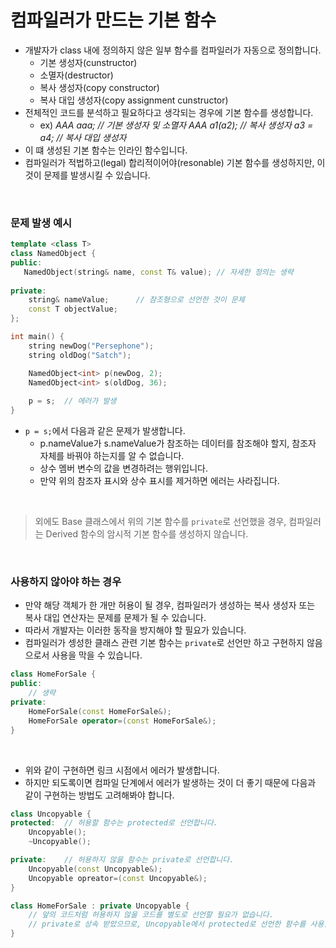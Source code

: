 # 컴파일러가 만드는 기본 함수

* 개발자가 class 내에 정의하지 않은 일부 함수를 컴파일러가 자동으로 정의합니다.
  * 기본 생성자(cunstructor)
  * 소멸자(destructor)
  * 복사 생성자(copy constructor)
  * 복사 대입 생성자(copy assignment cunstructor)
* 전체적인 코드를 분석하고 필요하다고 생각되는 경우에 기본 함수를 생성합니다.
  * ex)   *AAA aaa; 		// 기본 생성자 및 소멸자*
    		*AAA a1(a2); 	// 복사 생성자*
      		*a3 = a4; 		 // 복사 대입 생성자*
* 이 떄 생성된 기본 함수는 인라인 함수입니다.
* 컴파일러가 적법하고(legal) 합리적이어야(resonable) 기본 함수를 생성하지만, 이것이 문제를 발생시킬 수 있습니다.

<br>

### 문제 발생 예시

```c++
template <class T>
class NamedObject {
public: 
   NamedObject(string& name, const T& value); // 자세한 정의는 생략
    
private:
	string& nameValue;		// 참조형으로 선언한 것이 문제
    const T objectValue;
};

int main() {
    string newDog("Persephone");
    string oldDog("Satch");

    NamedObject<int> p(newDog, 2);
    NamedObject<int> s(oldDog, 36);
    
    p = s;	// 에러가 발생
}
```

* `p = s;`에서 다음과 같은 문제가 발생합니다.
  * p.nameValue가 s.nameValue가 참조하는 데이터를 참조해야 할지, 참조자 자체를 바꿔야 하는지를 알 수 없습니다.
  * 상수 멤버 변수의 값을 변경하려는 행위입니다.
  * 만약 위의 참조자 표시와 상수 표시를 제거하면 에러는 사라집니다.

<br>

> 외에도 Base 클래스에서 위의 기본 함수를 `private`로 선언했을 경우, 컴파일러는 Derived 함수의 암시적 기본 함수를 생성하지 않습니다.

<br>

### 사용하지 않아야 하는 경우

* 만약 해당 객체가 한 개만 허용이 될 경우, 컴파일러가 생성하는 복사 생성자 또는 복사 대입 연산자는 문제를 문제가 될 수 있습니다.
* 따라서 개발자는 이러한 동작을 방지해야 할 필요가 있습니다.
* 컴파일러가 셍성한 클래스 관련 기본 함수는 `private`로 선언만 하고 구현하지 않음으로서 사용을 막을 수 있습니다.

```c++
class HomeForSale {
public:
	// 생략
private:
    HomeForSale(const HomeForSale&);
    HomeForSale operator=(const HomeForSale&);
}
```

<br>

* 위와 같이 구현하면 링크 시점에서 에러가 발생합니다. 
* 하지만 되도록이면 컴파일 단계에서 에러가 발생하는 것이 더 좋기 때문에 다음과 같이 구현하는 방법도 고려해봐야 합니다.

```c++
class Uncopyable {
protected:	// 허용할 함수는 protected로 선언합니다.
	Uncopyable();
    ~Uncopyable();

private:	// 허용하지 않을 함수는 private로 선언합니다.
    Uncopyable(const Uncopyable&);
    Uncopyable opreator=(const Uncopyable&);
}

class HomeForSale : private Uncopyable {
    // 앞의 코드처럼 허용하지 않을 코드를 별도로 선언할 필요가 없습니다.
    // private로 상속 받았으므로, Uncopyable에서 protected로 선언한 함수를 사용할 수 없습니다.
}
```



